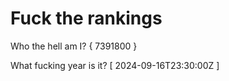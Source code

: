 # Fuck the rankings

Who the hell am I?
{ 7391800 }

What fucking year is it?
[ 2024-09-16T23:30:00Z ]
